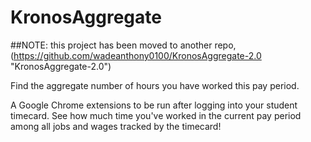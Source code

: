 # KronosAggregate

##NOTE: this project has been moved to another repo, (https://github.com/wadeanthony0100/KronosAggregate-2.0 "KronosAggregate-2.0")

Find the aggregate number of hours you have worked this pay period.

A Google Chrome extensions to be run after logging into your student timecard. See how much time you've worked in the current pay period among all jobs and wages tracked by the timecard!
